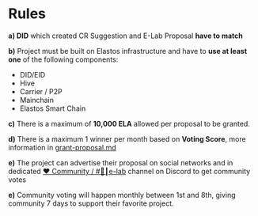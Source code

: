 # Rules

**a) DID** which created CR Suggestion and E-Lab Proposal **have to match**

**b)** Project must be built on Elastos infrastructure and have to **use at least one** of the following components:

* DID/EID
* Hive
* Carrier / P2P
* Mainchain
* Elastos Smart Chain

**c)** There is a maximum of **10,000 ELA** allowed per proposal to be granted.

**d)** There is a maximum 1 winner per month based on **Voting Score**, more information in [grant-proposal.md](../grant-proposal.md "mention")

**e)** The project can advertise their proposal on social networks and in dedicated [❤ Community / #🥼┃e-lab](https://discord.gg/pnwm6equkt) channel on Discord to get community votes

**e)** Community voting will happen monthly between 1st and 8th, giving community 7 days to support their favorite project.
